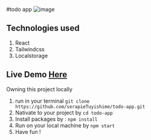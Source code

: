 #todo app
![image](https://user-images.githubusercontent.com/70019756/222411538-ec49aaa4-ffa7-4ece-9016-0cf69c3531f3.png)

## Technologies used
1. React
2. Tailwindcss
3. Localstorage

## Live Demo [Here](https://strong-granita-27950c.netlify.app/)

Owning this project locally 

1. run in your terminal `git clone https://github.com/serapieTuyishime/todo-app.git`
2. Nativate to your project by `cd todo-app`
3. Install packages by : `npm install`
4. Run on your local machine by `npm start`
5. Have fun !

